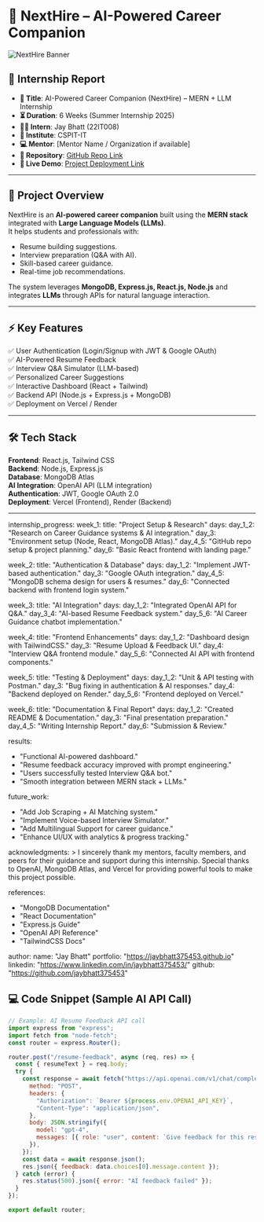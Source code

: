 # 🌟 NextHire – AI-Powered Career Companion  

![NextHire Banner](https://img.shields.io/badge/NextHire-AI%20Career%20Companion-blueviolet?style=for-the-badge&logo=github)  

## 📑 Internship Report  
- **🎯 Title**: AI-Powered Career Companion (NextHire) – MERN + LLM Internship  
- **⏳ Duration**: 6 Weeks (Summer Internship 2025)  
- **👨‍🎓 Intern**: Jay Bhatt (22IT008)  
- **🏫 Institute**: CSPIT-IT  
- **💻 Mentor**: [Mentor Name / Organization if available]  
- **📂 Repository**: [GitHub Repo Link](https://github.com/jaybhatt375453)  
- **🔗 Live Demo**: [Project Deployment Link](https://next-hire-demo.vercel.app/)  

---

## 📌 Project Overview  
NextHire is an **AI-powered career companion** built using the **MERN stack** integrated with **Large Language Models (LLMs)**.  
It helps students and professionals with:  
- Resume building suggestions.  
- Interview preparation (Q&A with AI).  
- Skill-based career guidance.  
- Real-time job recommendations.  

The system leverages **MongoDB, Express.js, React.js, Node.js** and integrates **LLMs** through APIs for natural language interaction.  

---

## ⚡ Key Features  
✅ User Authentication (Login/Signup with JWT & Google OAuth)  
✅ AI-Powered Resume Feedback  
✅ Interview Q&A Simulator (LLM-based)  
✅ Personalized Career Suggestions  
✅ Interactive Dashboard (React + Tailwind)  
✅ Backend API (Node.js + Express.js + MongoDB)  
✅ Deployment on Vercel / Render  

---

## 🛠️ Tech Stack  

**Frontend**: React.js, Tailwind CSS  
**Backend**: Node.js, Express.js  
**Database**: MongoDB Atlas  
**AI Integration**: OpenAI API (LLM integration)  
**Authentication**: JWT, Google OAuth 2.0  
**Deployment**: Vercel (Frontend), Render (Backend)  

---

internship_progress:
  week_1:
    title: "Project Setup & Research"
    days:
      day_1_2: "Research on Career Guidance systems & AI integration."
      day_3: "Environment setup (Node, React, MongoDB Atlas)."
      day_4_5: "GitHub repo setup & project planning."
      day_6: "Basic React frontend with landing page."

  week_2:
    title: "Authentication & Database"
    days:
      day_1_2: "Implement JWT-based authentication."
      day_3: "Google OAuth integration."
      day_4_5: "MongoDB schema design for users & resumes."
      day_6: "Connected backend with frontend login system."

  week_3:
    title: "AI Integration"
    days:
      day_1_2: "Integrated OpenAI API for Q&A."
      day_3_4: "AI-based Resume Feedback system."
      day_5_6: "AI Career Guidance chatbot implementation."

  week_4:
    title: "Frontend Enhancements"
    days:
      day_1_2: "Dashboard design with TailwindCSS."
      day_3: "Resume Upload & Feedback UI."
      day_4: "Interview Q&A frontend module."
      day_5_6: "Connected AI API with frontend components."

  week_5:
    title: "Testing & Deployment"
    days:
      day_1_2: "Unit & API testing with Postman."
      day_3: "Bug fixing in authentication & AI responses."
      day_4: "Backend deployed on Render."
      day_5_6: "Frontend deployed on Vercel."

  week_6:
    title: "Documentation & Final Report"
    days:
      day_1_2: "Created README & Documentation."
      day_3: "Final presentation preparation."
      day_4_5: "Writing Internship Report."
      day_6: "Submission & Review."

results:
  - "Functional AI-powered dashboard."
  - "Resume feedback accuracy improved with prompt engineering."
  - "Users successfully tested Interview Q&A bot."
  - "Smooth integration between MERN stack + LLMs."

future_work:
  - "Add Job Scraping + AI Matching system."
  - "Implement Voice-based Interview Simulator."
  - "Add Multilingual Support for career guidance."
  - "Enhance UI/UX with analytics & progress tracking."

acknowledgments: >
  I sincerely thank my mentors, faculty members, and peers for their guidance 
  and support during this internship. Special thanks to OpenAI, MongoDB Atlas, 
  and Vercel for providing powerful tools to make this project possible.

references:
  - "MongoDB Documentation"
  - "React Documentation"
  - "Express.js Guide"
  - "OpenAI API Reference"
  - "TailwindCSS Docs"

author:
  name: "Jay Bhatt"
  portfolio: "https://jaybhatt375453.github.io"
  linkedin: "https://www.linkedin.com/in/jaybhatt375453/"
  github: "https://github.com/jaybhatt375453"


## 💻 Code Snippet (Sample AI API Call)  

```javascript
// Example: AI Resume Feedback API call
import express from "express";
import fetch from "node-fetch";
const router = express.Router();

router.post("/resume-feedback", async (req, res) => {
  const { resumeText } = req.body;
  try {
    const response = await fetch("https://api.openai.com/v1/chat/completions", {
      method: "POST",
      headers: {
        "Authorization": `Bearer ${process.env.OPENAI_API_KEY}`,
        "Content-Type": "application/json",
      },
      body: JSON.stringify({
        model: "gpt-4",
        messages: [{ role: "user", content: `Give feedback for this resume:\n${resumeText}` }],
      }),
    });
    const data = await response.json();
    res.json({ feedback: data.choices[0].message.content });
  } catch (error) {
    res.status(500).json({ error: "AI feedback failed" });
  }
});

export default router;
